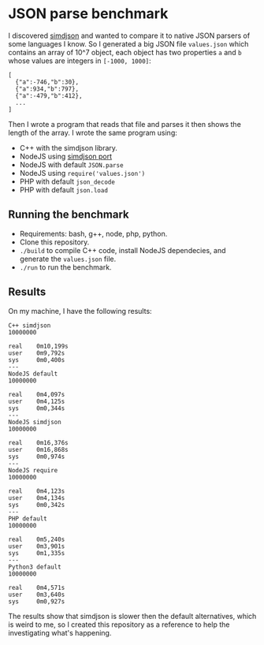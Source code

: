 # JSON parse benchmark

I discovered [simdjson](https://github.com/simdjson/simdjson) and wanted to compare it to native JSON parsers of some languages I know. So I generated a big JSON file `values.json` which contains an array of 10^7 object, each object has two properties `a` and `b` whose values are integers in `[-1000, 1000]`:

```
[
  {"a":-746,"b":30},
  {"a":934,"b":797},
  {"a":-479,"b":412},
  ...
]
```

Then I wrote a program that reads that file and parses it then shows the length of the array. I wrote the same program using:

- C++ with the simdjson library.
- NodeJS using [simdjson port](https://github.com/luizperes/simdjson_nodejs)
- NodeJS with default `JSON.parse`
- NodeJS using `require('values.json')`
- PHP with default `json_decode`
- PHP with default `json.load`

## Running the benchmark

- Requirements: bash, g++, node, php, python.
- Clone this repository.
- `./build` to compile C++ code, install NodeJS dependecies, and generate the `values.json` file.
- `./run` to run the benchmark.

## Results

On my machine, I have the following results:

```
C++ simdjson
10000000

real    0m10,199s
user    0m9,792s
sys     0m0,400s
---
NodeJS default
10000000

real    0m4,097s
user    0m4,125s
sys     0m0,344s
---
NodeJS simdjson
10000000

real    0m16,376s
user    0m16,868s
sys     0m0,974s
---
NodeJS require
10000000

real    0m4,123s
user    0m4,134s
sys     0m0,342s
---
PHP default
10000000

real    0m5,240s
user    0m3,901s
sys     0m1,335s
---
Python3 default
10000000

real    0m4,571s
user    0m3,640s
sys     0m0,927s
```

The results show that simdjson is slower then the default alternatives, which is weird to me, so I created this repository as a reference to help the investigating what's happening.

